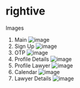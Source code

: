 # rightive
Images
1. Main
![image](https://user-images.githubusercontent.com/94004494/146811051-189cf2a7-1bda-49a1-b92d-4b8408dbb254.png)
2. Sign Up
![image](https://user-images.githubusercontent.com/94004494/146811146-2b7f3d66-e261-405f-9dd1-4f27d2093925.png)
3. OTP
![image](https://user-images.githubusercontent.com/94004494/146811231-15d5a460-f62c-48b1-8214-75a55a42b6eb.png)
4. Profile Details
![image](https://user-images.githubusercontent.com/94004494/146811321-59d16d09-1945-47a3-bbce-107df4fb7ea4.png)
5. Profile Lawyer
![image](https://user-images.githubusercontent.com/94004494/146811624-94171712-c5ef-4800-bd72-5275d4e6b1a9.png)
6. Calendar
![image](https://user-images.githubusercontent.com/94004494/146811788-c3470ff0-ced5-4c08-977b-48e884073429.png)
7. Lawyer Details
![image](https://user-images.githubusercontent.com/94004494/146812371-c53028af-51b7-456f-9f05-9154d2b7ab3e.png)
